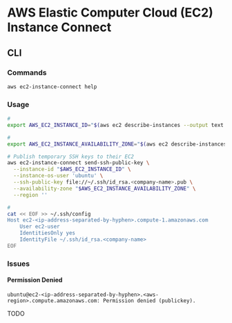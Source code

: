 # AWS Elastic Computer Cloud (EC2) Instance Connect

## CLI

<!-- ### Installation

sudo apt-get install ec2-instance-connect -->

### Commands

```sh
aws ec2-instance-connect help
```

### Usage

```sh
#
export AWS_EC2_INSTANCE_ID="$(aws ec2 describe-instances --output text --query 'Reservations[].Instances[].InstanceId' --no-cli-pager)"

#
export AWS_EC2_INSTANCE_AVAILABILITY_ZONE="$(aws ec2 describe-instances --instance-ids "$AWS_EC2_INSTANCE_ID" --query 'Reservations[0].Instances[0].Placement.AvailabilityZone' --output text --no-cli-pager)"

# Publish temporary SSH keys to their EC2
aws ec2-instance-connect send-ssh-public-key \
  --instance-id "$AWS_EC2_INSTANCE_ID" \
  --instance-os-user 'ubuntu' \
  --ssh-public-key file://~/.ssh/id_rsa.<company-name>.pub \
  --availability-zone "$AWS_EC2_INSTANCE_AVAILABILITY_ZONE" \
  --region ''

#
cat << EOF >> ~/.ssh/config
Host ec2-<ip-address-separated-by-hyphen>.compute-1.amazonaws.com
    User ec2-user
    IdentitiesOnly yes
    IdentityFile ~/.ssh/id_rsa.<company-name>
EOF
```

### Issues

#### Permission Denied

```log
ubuntu@ec2-<ip-address-separated-by-hyphen>.<aws-region>.compute.amazonaws.com: Permission denied (publickey).
```

TODO

<!--
https://docs.aws.amazon.com/AmazonRDS/latest/UserGuide/MySQL.Procedural.Exporting.NonRDSRepl.html
https://stackoverflow.com/questions/30217299/how-to-export-database-from-amazon-rds-mysql-instance-to-local-instance
-->

